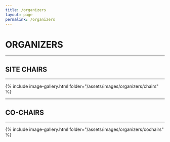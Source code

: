 ```yaml
---
title: /organizers
layout: page
permalink: /organizers
---
```


#  ORGANIZERS

---------------
## SITE CHAIRS
---------------



{% include image-gallery.html folder="/assets/images/organizers/chairs" %}

---------------
## CO-CHAIRS
---------------



{% include image-gallery.html folder="/assets/images/organizers/cochairs" %}